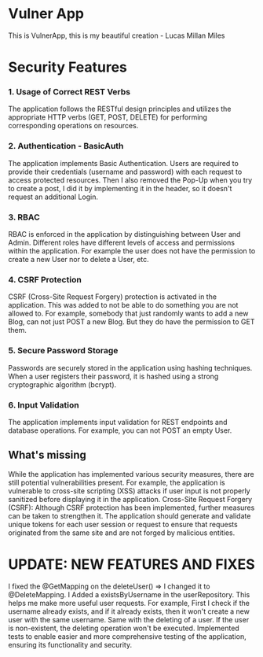 # Vulner App

This is VulnerApp, this is my beautiful creation - Lucas Millan Miles

# Security Features

### 1. Usage of Correct REST Verbs

The application follows the RESTful design principles and utilizes the appropriate HTTP verbs (GET, POST, DELETE) for performing corresponding operations on resources.

### 2. Authentication - BasicAuth

The application implements Basic Authentication. Users are required to provide their credentials (username and password) with each request to access protected resources. 
Then I also removed the Pop-Up when you try to create a post, I did it by implementing it in the header, so it doesn't request an additional Login.

### 3. RBAC

RBAC is enforced in the application by distinguishing between User and Admin. Different roles have different levels of access and permissions within the application. For example the user does not have the permission to create a new User nor to delete a User, etc.

### 4. CSRF Protection

CSRF (Cross-Site Request Forgery) protection is activated in the application. 
This was added to not be able to do something you are not allowed to. For example, somebody that just randomly wants to add a new Blog, can not just POST a new Blog. But they do have the permission to GET them.

### 5. Secure Password Storage

Passwords are securely stored in the application using hashing techniques. When a user registers their password, it is hashed using a strong cryptographic algorithm (bcrypt).

### 6. Input Validation

The application implements input validation for REST endpoints and database operations. For example, you can not POST an empty User.

## What's missing

While the application has implemented various security measures, there are still potential vulnerabilities present. For example, the application is vulnerable to cross-site scripting (XSS) attacks if user input is not properly sanitized before displaying it in the application.
Cross-Site Request Forgery (CSRF): Although CSRF protection has been implemented, further measures can be taken to strengthen it. The application should generate and validate unique tokens for each user session or request to ensure that requests originated from the same site and are not forged by malicious entities.

# UPDATE: NEW FEATURES AND FIXES

I fixed the @GetMapping on the deleteUser() => I changed it to @DeleteMapping.
I Added a existsByUsername in the userRepository. This helps me make more useful user requests. For example, First I check if the username already exists, and if it already exists, then it won't create a new user with the same username. Same with the deleting of a user. If the user is non-existent, the deleting operation won't be executed.
Implemented tests to enable easier and more comprehensive testing of the application, ensuring its functionality and security.